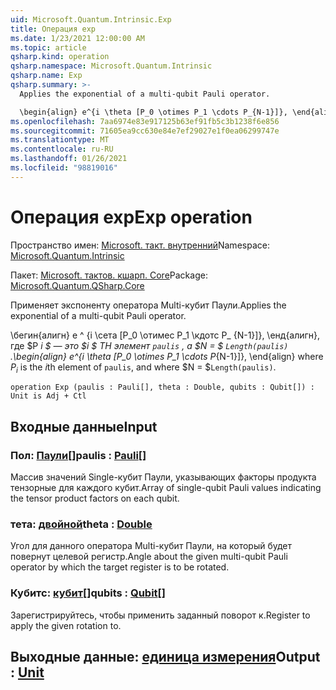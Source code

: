 ```yaml
---
uid: Microsoft.Quantum.Intrinsic.Exp
title: Операция exp
ms.date: 1/23/2021 12:00:00 AM
ms.topic: article
qsharp.kind: operation
qsharp.namespace: Microsoft.Quantum.Intrinsic
qsharp.name: Exp
qsharp.summary: >-
  Applies the exponential of a multi-qubit Pauli operator.

  \begin{align} e^{i \theta [P_0 \otimes P_1 \cdots P_{N-1}]}, \end{align} where $P_i$ is the $i$th element of `paulis`, and where $N = $`Length(paulis)`.
ms.openlocfilehash: 7aa6974e83e917125b63ef91fb5c3b1238f6e856
ms.sourcegitcommit: 71605ea9cc630e84e7ef29027e1f0ea06299747e
ms.translationtype: MT
ms.contentlocale: ru-RU
ms.lasthandoff: 01/26/2021
ms.locfileid: "98819016"
---
```

# <a name="exp-operation"></a><span data-ttu-id="e9257-102">Операция exp</span><span class="sxs-lookup"><span data-stu-id="e9257-102">Exp operation</span></span>

<span data-ttu-id="e9257-103">Пространство имен: [Microsoft. такт. внутренний](xref:Microsoft.Quantum.Intrinsic)</span><span class="sxs-lookup"><span data-stu-id="e9257-103">Namespace: [Microsoft.Quantum.Intrinsic](xref:Microsoft.Quantum.Intrinsic)</span></span>

<span data-ttu-id="e9257-104">Пакет: [Microsoft. тактов. кшарп. Core](https://nuget.org/packages/Microsoft.Quantum.QSharp.Core)</span><span class="sxs-lookup"><span data-stu-id="e9257-104">Package: [Microsoft.Quantum.QSharp.Core](https://nuget.org/packages/Microsoft.Quantum.QSharp.Core)</span></span>


<span data-ttu-id="e9257-105">Применяет экспоненту оператора Multi-кубит Паули.</span><span class="sxs-lookup"><span data-stu-id="e9257-105">Applies the exponential of a multi-qubit Pauli operator.</span></span>

<span data-ttu-id="e9257-106">\бегин{алигн} e ^ {i \сета [P_0 \отимес P_1 \кдотс P_ {N-1}]}, \енд{алигн}, где $P _i $ — это $i $ TH элемент `paulis` , а $N = $ `Length(paulis)` .</span><span class="sxs-lookup"><span data-stu-id="e9257-106">\begin{align} e^{i \theta [P_0 \otimes P_1 \cdots P_{N-1}]}, \end{align} where $P_i$ is the $i$th element of `paulis`, and where $N = $`Length(paulis)`.</span></span>

```qsharp
operation Exp (paulis : Pauli[], theta : Double, qubits : Qubit[]) : Unit is Adj + Ctl
```


## <a name="input"></a><span data-ttu-id="e9257-107">Входные данные</span><span class="sxs-lookup"><span data-stu-id="e9257-107">Input</span></span>

### <a name="paulis--pauli"></a><span data-ttu-id="e9257-108">Пол: [Паули](xref:microsoft.quantum.lang-ref.pauli)[]</span><span class="sxs-lookup"><span data-stu-id="e9257-108">paulis : [Pauli](xref:microsoft.quantum.lang-ref.pauli)[]</span></span>

<span data-ttu-id="e9257-109">Массив значений Single-кубит Паули, указывающих факторы продукта тензорные для каждого кубит.</span><span class="sxs-lookup"><span data-stu-id="e9257-109">Array of single-qubit Pauli values indicating the tensor product factors on each qubit.</span></span>


### <a name="theta--double"></a><span data-ttu-id="e9257-110">тета: [двойной](xref:microsoft.quantum.lang-ref.double)</span><span class="sxs-lookup"><span data-stu-id="e9257-110">theta : [Double](xref:microsoft.quantum.lang-ref.double)</span></span>

<span data-ttu-id="e9257-111">Угол для данного оператора Multi-кубит Паули, на который будет повернут целевой регистр.</span><span class="sxs-lookup"><span data-stu-id="e9257-111">Angle about the given multi-qubit Pauli operator by which the target register is to be rotated.</span></span>


### <a name="qubits--qubit"></a><span data-ttu-id="e9257-112">Кубитс: [кубит](xref:microsoft.quantum.lang-ref.qubit)[]</span><span class="sxs-lookup"><span data-stu-id="e9257-112">qubits : [Qubit](xref:microsoft.quantum.lang-ref.qubit)[]</span></span>

<span data-ttu-id="e9257-113">Зарегистрируйтесь, чтобы применить заданный поворот к.</span><span class="sxs-lookup"><span data-stu-id="e9257-113">Register to apply the given rotation to.</span></span>



## <a name="output--unit"></a><span data-ttu-id="e9257-114">Выходные данные: [единица измерения](xref:microsoft.quantum.lang-ref.unit)</span><span class="sxs-lookup"><span data-stu-id="e9257-114">Output : [Unit](xref:microsoft.quantum.lang-ref.unit)</span></span>

